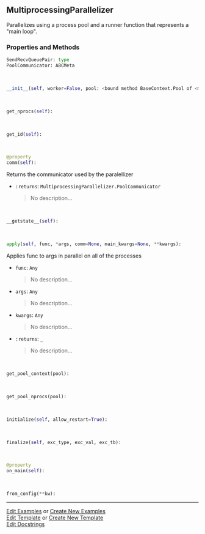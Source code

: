 ## <a id="McUtils.Parallelizers.Parallelizers.MultiprocessingParallelizer">MultiprocessingParallelizer</a>
Parallelizes using a  process pool and a runner
function that represents a "main loop".

### Properties and Methods
```python
SendRecvQueuePair: type
PoolCommunicator: ABCMeta
```
<a id="McUtils.Parallelizers.Parallelizers.MultiprocessingParallelizer.__init__" class="docs-object-method">&nbsp;</a>
```python
__init__(self, worker=False, pool: <bound method BaseContext.Pool of <multiprocessing.context.DefaultContext instance>> = None, context=None, manager=None, logger=None, contract=None, comm=None, initialization_timeout=0.5, **kwargs): 
```

<a id="McUtils.Parallelizers.Parallelizers.MultiprocessingParallelizer.get_nprocs" class="docs-object-method">&nbsp;</a>
```python
get_nprocs(self): 
```

<a id="McUtils.Parallelizers.Parallelizers.MultiprocessingParallelizer.get_id" class="docs-object-method">&nbsp;</a>
```python
get_id(self): 
```

<a id="McUtils.Parallelizers.Parallelizers.MultiprocessingParallelizer.comm" class="docs-object-method">&nbsp;</a>
```python
@property
comm(self): 
```
Returns the communicator used by the paralellizer
- `:returns`: `MultiprocessingParallelizer.PoolCommunicator`
    >No description...

<a id="McUtils.Parallelizers.Parallelizers.MultiprocessingParallelizer.__getstate__" class="docs-object-method">&nbsp;</a>
```python
__getstate__(self): 
```

<a id="McUtils.Parallelizers.Parallelizers.MultiprocessingParallelizer.apply" class="docs-object-method">&nbsp;</a>
```python
apply(self, func, *args, comm=None, main_kwargs=None, **kwargs): 
```
Applies func to args in parallel on all of the processes
- `func`: `Any`
    >No description...
- `args`: `Any`
    >No description...
- `kwargs`: `Any`
    >No description...
- `:returns`: `_`
    >No description...

<a id="McUtils.Parallelizers.Parallelizers.MultiprocessingParallelizer.get_pool_context" class="docs-object-method">&nbsp;</a>
```python
get_pool_context(pool): 
```

<a id="McUtils.Parallelizers.Parallelizers.MultiprocessingParallelizer.get_pool_nprocs" class="docs-object-method">&nbsp;</a>
```python
get_pool_nprocs(pool): 
```

<a id="McUtils.Parallelizers.Parallelizers.MultiprocessingParallelizer.initialize" class="docs-object-method">&nbsp;</a>
```python
initialize(self, allow_restart=True): 
```

<a id="McUtils.Parallelizers.Parallelizers.MultiprocessingParallelizer.finalize" class="docs-object-method">&nbsp;</a>
```python
finalize(self, exc_type, exc_val, exc_tb): 
```

<a id="McUtils.Parallelizers.Parallelizers.MultiprocessingParallelizer.on_main" class="docs-object-method">&nbsp;</a>
```python
@property
on_main(self): 
```

<a id="McUtils.Parallelizers.Parallelizers.MultiprocessingParallelizer.from_config" class="docs-object-method">&nbsp;</a>
```python
from_config(**kw): 
```





___

[Edit Examples](https://github.com/McCoyGroup/McUtils/edit/edit/ci/examples/ci/docs/McUtils/Parallelizers/Parallelizers/MultiprocessingParallelizer.md) or 
[Create New Examples](https://github.com/McCoyGroup/McUtils/new/edit/?filename=ci/examples/ci/docs/McUtils/Parallelizers/Parallelizers/MultiprocessingParallelizer.md) <br/>
[Edit Template](https://github.com/McCoyGroup/McUtils/edit/edit/ci/docs/ci/docs/McUtils/Parallelizers/Parallelizers/MultiprocessingParallelizer.md) or 
[Create New Template](https://github.com/McCoyGroup/McUtils/new/edit/?filename=ci/docs/templates/ci/docs/McUtils/Parallelizers/Parallelizers/MultiprocessingParallelizer.md) <br/>
[Edit Docstrings](https://github.com/McCoyGroup/McUtils/edit/edit/McUtils/Parallelizers/Parallelizers.py?message=Update%20Docs)